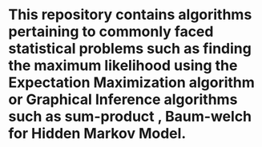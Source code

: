 # This repository contains algorithms pertaining to commonly faced statistical problems such as finding the maximum likelihood using the Expectation Maximization algorithm or Graphical Inference algorithms such as sum-product , Baum-welch for Hidden Markov Model.